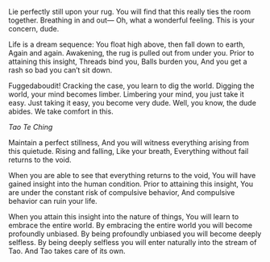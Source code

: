 Lie perfectly still upon your rug.
You will find that this really ties the room together.
Breathing in and out—
Oh, what a wonderful feeling.
This is your concern, dude.

Life is a dream sequence:
You float high above, then fall down to earth,
Again and again.
Awakening, the rug is pulled out from under you.
Prior to attaining this insight,
Threads bind you,
Balls burden you,
And you get a rash so bad you can’t sit down.

Fuggedaboudit!
Cracking the case, you learn to dig the world.
Digging the world, your mind becomes limber.
Limbering your mind, you just take it easy.
Just taking it easy, you become very dude.
Well, you know, the dude abides.
We take comfort in this.

*Tao Te Ching*

Maintain a perfect stillness,
And you will witness everything arising from this quietude.
Rising and falling,
Like your breath,
Everything without fail returns to the void.

When you are able to see that everything returns to the void,
You will have gained insight into the human condition.
Prior to attaining this insight,
You are under the constant risk of compulsive behavior,
And compulsive behavior can ruin your life.

When you attain this insight into the nature of things,
You will learn to embrace the entire world.
By embracing the entire world you will become profoundly unbiased.
By being profoundly unbiased you will become deeply selfless.
By being deeply selfless you will enter naturally into the stream of Tao.
And Tao takes care of its own.